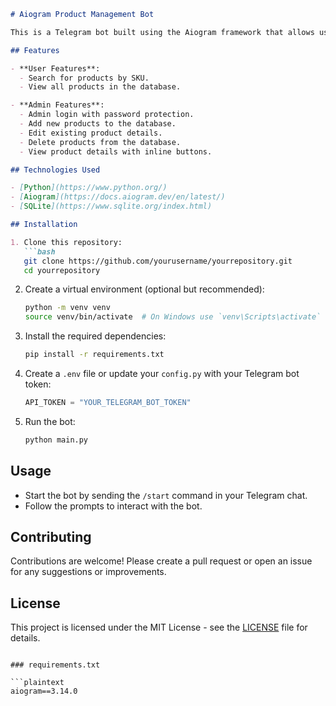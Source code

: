 ```markdown
# Aiogram Product Management Bot

This is a Telegram bot built using the Aiogram framework that allows users to manage products through a simple and interactive interface. Users can search for products by SKU, view all available products, and administrators can add, edit, or delete products.

## Features

- **User Features**:
  - Search for products by SKU.
  - View all products in the database.

- **Admin Features**:
  - Admin login with password protection.
  - Add new products to the database.
  - Edit existing product details.
  - Delete products from the database.
  - View product details with inline buttons.

## Technologies Used

- [Python](https://www.python.org/)
- [Aiogram](https://docs.aiogram.dev/en/latest/)
- [SQLite](https://www.sqlite.org/index.html)

## Installation

1. Clone this repository:
   ```bash
   git clone https://github.com/yourusername/yourrepository.git
   cd yourrepository
   ```

2. Create a virtual environment (optional but recommended):
   ```bash
   python -m venv venv
   source venv/bin/activate  # On Windows use `venv\Scripts\activate`
   ```

3. Install the required dependencies:
   ```bash
   pip install -r requirements.txt
   ```

4. Create a `.env` file or update your `config.py` with your Telegram bot token:
   ```python
   API_TOKEN = "YOUR_TELEGRAM_BOT_TOKEN"
   ```

5. Run the bot:
   ```bash
   python main.py
   ```

## Usage

- Start the bot by sending the `/start` command in your Telegram chat.
- Follow the prompts to interact with the bot.

## Contributing

Contributions are welcome! Please create a pull request or open an issue for any suggestions or improvements.

## License

This project is licensed under the MIT License - see the [LICENSE](LICENSE) file for details.
```

### requirements.txt

```plaintext
aiogram==3.14.0
```

